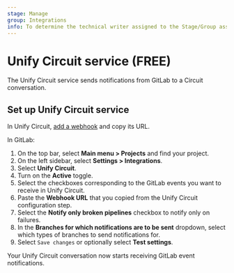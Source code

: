 ```yaml
---
stage: Manage
group: Integrations
info: To determine the technical writer assigned to the Stage/Group associated with this page, see https://about.gitlab.com/handbook/product/ux/technical-writing/#assignments
---
```


# Unify Circuit service **(FREE)**

The Unify Circuit service sends notifications from GitLab to a Circuit conversation.

## Set up Unify Circuit service

In Unify Circuit, [add a webhook](https://www.circuit.com/unifyportalfaqdetail?articleId=164448) and
copy its URL.

In GitLab:

1. On the top bar, select **Main menu > Projects** and find your project.
1. On the left sidebar, select **Settings > Integrations**.
1. Select **Unify Circuit**.
1. Turn on the **Active** toggle.
1. Select the checkboxes corresponding to the GitLab events you want to receive in Unify Circuit.
1. Paste the **Webhook URL** that you copied from the Unify Circuit configuration step.
1. Select the **Notify only broken pipelines** checkbox to notify only on failures.
1. In the **Branches for which notifications are to be sent** dropdown, select which types of branches to send notifications for.
1. Select `Save changes` or optionally select **Test settings**.

Your Unify Circuit conversation now starts receiving GitLab event notifications.
